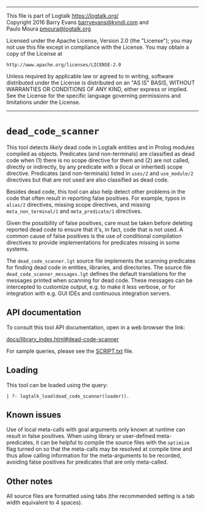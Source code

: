 ________________________________________________________________________

This file is part of Logtalk <https://logtalk.org/>  
Copyright 2016 Barry Evans <barryevans@kyndi.com> and  
Paulo Moura <pmoura@logtalk.org>

Licensed under the Apache License, Version 2.0 (the "License");
you may not use this file except in compliance with the License.
You may obtain a copy of the License at

    http://www.apache.org/licenses/LICENSE-2.0

Unless required by applicable law or agreed to in writing, software
distributed under the License is distributed on an "AS IS" BASIS,
WITHOUT WARRANTIES OR CONDITIONS OF ANY KIND, either express or implied.
See the License for the specific language governing permissions and
limitations under the License.
________________________________________________________________________


`dead_code_scanner`
===================

This tool detects *likely* dead code in Logtalk entities and in Prolog modules
compiled as objects. Predicates (and non-terminals) are classified as dead code
when (1) there is no scope directive for them and (2) are not called, directly
or indirectly, by any predicate with a (local or inherited) scope directive.
Predicates (and non-terminals) listed in `uses/2` and `use_module/2` directives
but that are not used are also classified as dead code.

Besides dead code, this tool can also help detect other problems in the code
that often result in reporting false positives. For example, typos in `alias/2`
directives, missing scope directives, and missing `meta_non_terminal/1` and
`meta_predicate/1` directives.

Given the possibility of false positives, care must be taken before deleting
reported dead code to ensure that it's, in fact, code that is not used.
A common cause of false positives is the use of conditional compilation
directives to provide implementations for predicates missing in some systems.

The `dead_code_scanner.lgt` source file implements the scanning predicates for
finding dead code in entities, libraries, and directories. The source file
`dead_code_scanner_messages.lgt` defines the default translations for the
messages printed when scanning for dead code. These messages can be intercepted
to customize output, e.g. to make it less verbose, or for integration with e.g.
GUI IDEs and continuous integration servers.


API documentation
-----------------

To consult this tool API documentation, open in a web browser the link:

[docs/library_index.html#dead-code-scanner](https://logtalk.org/docs/library_index.html#dead-code-scanner)

For sample queries, please see the [SCRIPT.txt](SCRIPT.txt) file.


Loading
-------

This tool can be loaded using the query:

	| ?- logtalk_load(dead_code_scanner(loader)).


Known issues
------------

Use of local meta-calls with goal arguments only known at runtime can result
in false positives. When using library or user-defined meta-predicates, it
can be helpful to compile the source files with the `optimize` flag turned
on so that the meta-calls may be resolved at compile time and thus allow
calling information for the meta-arguments to be recorded, avoiding false
positives for predicates that are only meta-called.


Other notes
-----------

All source files are formatted using tabs (the recommended setting is a
tab width equivalent to 4 spaces).
